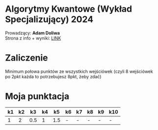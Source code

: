 # Algorytmy Kwantowe (Wykład Specjalizujący) 2024
Prowadzący: **Adam Doliwa**  
Strona z info + wyniki: [LINK](http://wmii.uwm.edu.pl/~doliwa/QA-I-2024.html)
# Zaliczenie  
Minimum połowa punktów ze wszystkich wejściówek (czyli 8 wejściówek po 2pkt każda to potrzebujesz 8pkt, żeby zdać)  
# Moja punktacja  
| k1 | k2 | k3  | k4 | k5  | k6 | k7 | k8  | k9 | k10 |
|----|----|-----|----|-----|----|----|-----|----|-----|
| 1  | 2  | 0.5 | 1  | 1.5 | -  |  - |  -  |  - |  -  |
